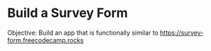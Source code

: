 # Build a Survey Form

Objective: Build an app that is functionally similar to https://survey-form.freecodecamp.rocks